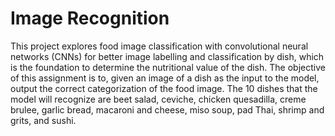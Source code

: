 # Image Recognition
 This project explores food image classification with convolutional neural networks (CNNs) for better image labelling and classification by dish, which is the foundation to determine the nutritional value of the dish. The objective of this assignment is to, given an image of a dish as the input to the model, output the correct categorization of the food image. The 10 dishes that the model will recognize are beet salad, ceviche, chicken quesadilla, creme brulee, garlic bread, macaroni and cheese, miso soup, pad Thai, shrimp and grits, and sushi.
